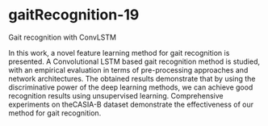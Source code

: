 # gaitRecognition-19
Gait recognition with ConvLSTM

In this work, a novel feature learning method for gait 
recognition is presented. A Convolutional LSTM based gait 
recognition method is studied, with an empirical evaluation in 
terms of pre-processing approaches and network architectures. 
The obtained results demonstrate that by using the discriminative 
power of the deep learning methods, we can achieve good recognition 
results using unsupervised learning. Comprehensive experiments
on theCASIA-B dataset demonstrate the effectiveness of our method 
for gait recognition.

